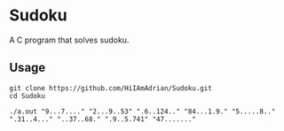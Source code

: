# Sudoku
A C program that solves sudoku.

Usage
---

```
git clone https://github.com/HiIAmAdrian/Sudoku.git
cd Sudoku

./a.out "9...7...." "2...9..53" ".6..124.." "84...1.9." "5.....8.." ".31..4..." "..37..68." ".9..5.741" "47......."
```
